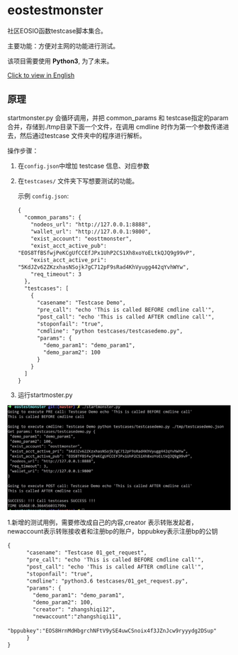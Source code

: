 # eostestmonster
社区EOSIO函数testcase脚本集合。

主要功能：方便对主网的功能进行测试。

该项目需要使用 **Python3**, 为了未来。

[Click to view in English](README.md)

## 原理

startmonster.py 会循环调用，并把 common_params 和 testcase指定的param合并，存储到./tmp目录下面一个文件，在调用 cmdline 时作为第一个参数传递进去，然后通过testcase 文件夹中的程序进行解析。

操作步骤：

1. 在`config.json`中增加 testcase 信息、对应参数

2. 在`testcases/` 文件夹下写想要测试的功能。

   示例 `config.json`:

   ```
   {
     "common_params": {
       "nodeos_url": "http://127.0.0.1:8888",
       "wallet_url": "http://127.0.0.1:9800",
       "exist_account": "eosttmonster",
       "exist_acct_active_pub": "EOS8TfBSfwjPeKCgUfCCEfJPx1UhP2CS1Xh8xoYoELtkQJQ9g99vP",
       "exist_acct_active_pri": "5KdJZv62ZKzxhasNSojk7gC712pF9sRad4KhVyugg442qYvhWYw",
       "req_timeout": 3
     },
     "testcases": [
       {
         "casename": "Testcase Demo",
         "pre_call": "echo 'This is called BEFORE cmdline call'",
         "post_call": "echo 'This is called AFTER cmdline call'",
         "stoponfail": "true",
         "cmdline": "python testcases/testcasedemo.py",
         "params": {
           "demo_param1": "demo_param1",
           "demo_param2": 100
         }
       }
     ]
   }
   ```

3. 运行startmoster.py

![image](./image/startmonster.png)

1.新增的测试用例，需要修改成自己的内容,creator 表示转账发起者，newaccount表示转账接收者和注册bp的账户，bppubkey表示注册bp的公钥
```
{
      "casename": "Testcase 01_get_request",
      "pre_call": "echo 'This is called BEFORE cmdline call'",
      "post_call": "echo 'This is called AFTER cmdline call'",
      "stoponfail": "true",
      "cmdline": "python3.6 testcases/01_get_request.py",
      "params": {
        "demo_param1": "demo_param1",
        "demo_param2": 100,
        "creator": "zhangshiqi12",
        "newaccount":"zhangshiqi11",
        "bppubkey":"EOS8HrnMdHbgrchNFtV9ySE4uwCSnoix4f3JZnJcw9ryyydg2DSup"
      }
}
```


